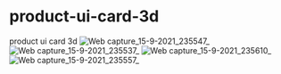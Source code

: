 # product-ui-card-3d
product ui card 3d
![Web capture_15-9-2021_235547_](https://user-images.githubusercontent.com/74392722/133489004-ab8af752-0dc3-4a34-9e72-ca20df4200ad.jpeg)
![Web capture_15-9-2021_235537_](https://user-images.githubusercontent.com/74392722/133489011-04147eec-388e-425f-b7af-b521dde1ef13.jpeg)
![Web capture_15-9-2021_235610_](https://user-images.githubusercontent.com/74392722/133489014-8124ae7e-f29e-4055-8742-532d1b31de9e.jpeg)
![Web capture_15-9-2021_235557_](https://user-images.githubusercontent.com/74392722/133489016-86a686f1-20a3-4297-a396-534b3e9f1a5a.jpeg)
